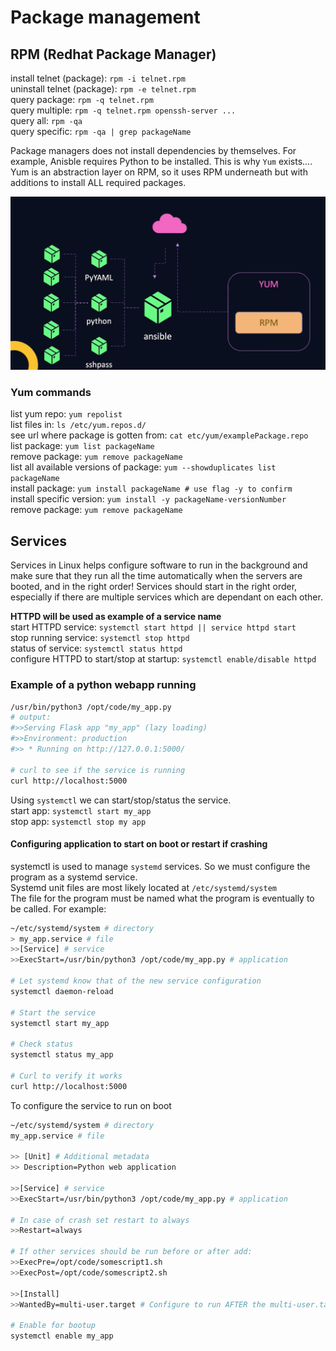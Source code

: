 # Package management

## RPM (Redhat Package Manager)  

install telnet (package): ``rpm -i telnet.rpm``  
uninstall telnet (package): ``rpm -e telnet.rpm``  
query package: ``rpm -q telnet.rpm``  
query multiple: ``rpm -q telnet.rpm openssh-server ...``  
query all: ``rpm -qa``  
query specific: ``rpm -qa | grep packageName``  

Package managers does not install dependencies by themselves. For example, Anisble requires Python to be installed. This is why ``Yum`` exists....  
Yum is an abstraction layer on RPM, so it uses RPM underneath but with additions to install ALL required packages.  

![yum](../imgs/yum.png)  

### Yum commands  

list yum repo: ``yum repolist``  
list files in: ``ls /etc/yum.repos.d/``  
see url where package is gotten from: ``cat etc/yum/examplePackage.repo``  
list package: ``yum list packageName``  
remove package: ``yum remove packageName``  
list all available versions of package: ``yum --showduplicates list packageName``  
install package: ``yum install packageName # use flag -y to confirm``  
install specific version: ``yum install -y packageName-versionNumber``  
remove package: ``yum remove packageName``  

## Services

Services in Linux helps configure software to run in the background and make sure that they run all the time automatically when the servers are booted, and in the right order! Services should start in the right order, especially if there are multiple services which are dependant on each other.  

**HTTPD will be used as example of a service name**  
start HTTPD service: ``systemctl start httpd || service httpd start``  
stop running service: ``systemctl stop httpd``  
status of service: ``systemctl status httpd``  
configure HTTPD to start/stop at startup: ``systemctl enable/disable httpd``  
  
### Example of a python webapp running

```bash
/usr/bin/python3 /opt/code/my_app.py
# output:
#>>Serving Flask app "my_app" (lazy loading)
#>>Environment: production
#>> * Running on http://127.0.0.1:5000/

# curl to see if the service is running
curl http://localhost:5000
```

Using ``systemctl`` we can start/stop/status the service.  
start app: ``systemctl start my_app``  
stop app: ``systemctl stop my app``  

#### Configuring application to start on boot or restart if crashing

systemctl is used to manage ``systemd`` services. So we must configure the program as a systemd service.  
Systemd unit files are most likely located at ``/etc/systemd/system``  
The file for the program must be named what the program is eventually to be called. For example:  

```bash
~/etc/systemd/system # directory
> my_app.service # file
>>[Service] # service
>>ExecStart=/usr/bin/python3 /opt/code/my_app.py # application

# Let systemd know that of the new service configuration
systemctl daemon-reload

# Start the service
systemctl start my_app

# Check status
systemctl status my_app

# Curl to verify it works
curl http://localhost:5000
```

To configure the service to run on boot

```bash
~/etc/systemd/system # directory
my_app.service # file

>> [Unit] # Additional metadata
>> Description=Python web application

>>[Service] # service
>>ExecStart=/usr/bin/python3 /opt/code/my_app.py # application

# In case of crash set restart to always
>>Restart=always

# If other services should be run before or after add:
>>ExecPre=/opt/code/somescript1.sh
>>ExecPost=/opt/code/somescript2.sh

>>[Install]
>>WantedBy=multi-user.target # Configure to run AFTER the multi-user.target is started

# Enable for bootup
systemctl enable my_app

```
